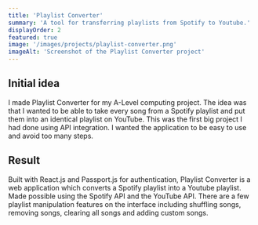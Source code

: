 ```yaml
---
title: 'Playlist Converter'
summary: 'A tool for transferring playlists from Spotify to Youtube.'
displayOrder: 2
featured: true
image: '/images/projects/playlist-converter.png'
imageAlt: 'Screenshot of the Playlist Converter project'
---
```

## Initial idea
I made Playlist Converter for my A-Level computing project. The idea was that I wanted to be able to take every song from a Spotify playlist and put them into an identical playlist on YouTube. This was the first big project I had done using API integration. I wanted the application to be easy to use and avoid too many steps.

## Result
Built with React.js and Passport.js for authentication, Playlist Converter is a web application which converts a Spotify playlist into a Youtube playlist. Made possible using the Spotify API and the YouTube API. There are a few playlist manipulation features on the interface including shuffling songs, removing songs, clearing all songs and adding custom songs.
